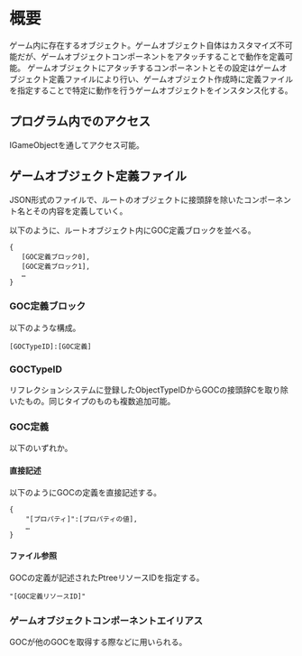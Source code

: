# 概要

ゲーム内に存在するオブジェクト。ゲームオブジェクト自体はカスタマイズ不可能だが、ゲームオブジェクトコンポーネントをアタッチすることで動作を定義可能。
ゲームオブジェクトにアタッチするコンポーネントとその設定はゲームオブジェクト定義ファイルにより行い、ゲームオブジェクト作成時に定義ファイルを指定することで特定に動作を行うゲームオブジェクトをインスタンス化する。

## プログラム内でのアクセス

IGameObjectを通してアクセス可能。

## ゲームオブジェクト定義ファイル

JSON形式のファイルで、ルートのオブジェクトに接頭辞を除いたコンポーネント名とその内容を定義していく。

以下のように、ルートオブジェクト内にGOC定義ブロックを並べる。

```
{
   [GOC定義ブロック0],
   [GOC定義ブロック1],
   …
}
```

### GOC定義ブロック

以下のような構成。

```
[GOCTypeID]:[GOC定義]
```

### GOCTypeID

リフレクションシステムに登録したObjectTypeIDからGOCの接頭辞Cを取り除いたもの。同じタイプのものも複数追加可能。

### GOC定義

以下のいずれか。

#### 直接記述

以下のようにGOCの定義を直接記述する。

```
{
    "[プロパティ]":[プロパティの値],
    …
}
```

#### ファイル参照

GOCの定義が記述されたPtreeリソースIDを指定する。

```
"[GOC定義リソースID]"
```

### ゲームオブジェクトコンポーネントエイリアス

GOCが他のGOCを取得する際などに用いられる。
